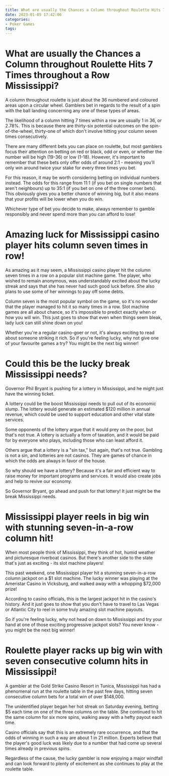 ```yaml
---
title: What are usually the Chances a Column throughout Roulette Hits 7 Times throughout a Row Mississippi
date: 2023-01-05 17:42:06
categories:
- Poker Games
tags:
---
```



#  What are usually the Chances a Column throughout Roulette Hits 7 Times throughout a Row Mississippi?

A column throughout roulette is just about the 36 numbered and coloured areas upon a circular wheel. Gamblers bet in regards to the result of a spin with the ball landing concerning any one of these types of areas.

The likelihood of a column hitting 7 times within a row are usually 1 in 36, or 2.78%. This is because there are thirty-six potential outcomes on the spin-of-the-wheel, thirty-one of which don't involve hitting your column seven times consecutively.

There are many different bets you can place on roulette, but most gamblers focus their attention on betting on red or black, odd or even, or whether the number will be high (19-36) or low (1-18). However, it's important to remember that these bets only offer odds of around 2:1 - meaning you'll only win around twice your stake for every three times you bet.

For this reason, it may be worth considering betting on individual numbers instead. The odds for this range from 11:1 (if you bet on single numbers that aren't neighbours) up to 35:1 (if you bet on one of the three corner bets). This obviously gives you a better chance of winning big, but it also means that your profits will be lower when you do win.

Whichever type of bet you decide to make, always remember to gamble responsibly and never spend more than you can afford to lose!

#  Amazing luck for Mississippi casino player hits column seven times in row!

As amazing as it may seem, a Mississippi casino player hit the column seven times in a row on a popular slot machine game. The player, who wished to remain anonymous, was understandably excited about the lucky streak and says that she has never had such good luck before. She also plans to use some of her winnings to pay off some debts.

Column seven is the most popular symbol on the game, so it's no wonder that the player managed to hit it so many times in a row. Slot machine games are all about chance, so it's impossible to predict exactly when or how you will win. This just goes to show that even when things seem bleak, lady luck can still shine down on you!

Whether you're a regular casino-goer or not, it's always exciting to read about someone striking it rich. So if you're feeling lucky, why not give one of your favourite games a try? You might be the next big winner!

#  Could this be the lucky break Mississippi needs?

Governor Phil Bryant is pushing for a lottery in Mississippi, and he might just have the winning ticket.

A lottery could be the boost Mississippi needs to pull out of its economic slump. The lottery would generate an estimated $120 million in annual revenue, which could be used to support education and other vital state services.

Some opponents of the lottery argue that it would prey on the poor, but that's not true. A lottery is actually a form of taxation, and it would be paid for by everyone who plays, including those who can least afford it.

Others argue that a lottery is a "sin tax," but again, that's not true. Gambling is not a sin, and lotteries are not casinos. They are games of chance in which the odds are always in favor of the house.

So why should we have a lottery? Because it's a fair and efficient way to raise money for important programs and services. It would also create jobs and help to revive our economy.

So Governor Bryant, go ahead and push for that lottery! It just might be the break Mississippi needs.

#  Mississippi player reels in big win with stunning seven-in-a-row column hit!

When most people think of Mississippi, they think of hot, humid weather and picturesque riverboat casinos. But there's another side to the state that's just as exciting - its slot machine players!

This past weekend, one Mississippi player hit a stunning seven-in-a-row column jackpot on a $1 slot machine. The lucky winner was playing at the Ameristar Casino in Vicksburg, and walked away with a whopping $72,000 prize!

According to casino officials, this is the largest jackpot hit in the casino's history. And it just goes to show that you don't have to travel to Las Vegas or Atlantic City to reel in some truly amazing slot machine payouts.

So if you're feeling lucky, why not head on down to Mississippi and try your hand at one of those exciting progressive jackpot slots? You never know - you might be the next big winner!

#  Roulette player racks up big win with seven consecutive column hits in Mississippi!

A gambler at the Gold Strike Casino Resort in Tunica, Mississippi has had a phenomenal run at the roulette table in the past few days, hitting seven consecutive column bets for a total win of over $148,000.

The unidentified player began her hot streak on Saturday evening, betting $5 each time on one of the three columns on the table. She continued to hit the same column for six more spins, walking away with a hefty payout each time.

Casino officials say that this is an extremely rare occurrence, and that the odds of winning in such a way are about 1 in 21 million. Experts believe that the player's good luck was likely due to a number that had come up several times already in previous spins.

Regardless of the cause, the lucky gambler is now enjoying a major windfall and can look forward to plenty of excitement as she continues to play at the roulette table.